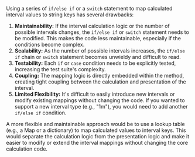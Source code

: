 Using a series of `if/else if` or a `switch` statement to map calculated interval values to string keys has several drawbacks:

1.  **Maintainability:**  If the interval calculation logic or the number of possible intervals changes, the `if/else if` or `switch` statement needs to be modified. This makes the code less maintainable, especially if the conditions become complex.
2.  **Scalability:** As the number of possible intervals increases, the `if/else if` chain or `switch` statement becomes unwieldy and difficult to read.
3.  **Testability:** Each `if` or `case` condition needs to be explicitly tested, increasing the test suite's complexity.
4.  **Coupling:** The mapping logic is directly embedded within the method, creating tight coupling between the calculation and presentation of the interval.
5.  **Limited Flexibility:** It's difficult to easily introduce new intervals or modify existing mappings without changing the code.  If you wanted to support a new interval type (e.g., "1m"), you would need to add another `if/else if` condition.

A more flexible and maintainable approach would be to use a lookup table (e.g., a Map or a dictionary) to map calculated values to interval keys. This would separate the calculation logic from the presentation logic and make it easier to modify or extend the interval mappings without changing the core calculation code.
